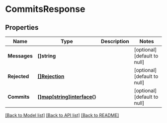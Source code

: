 # CommitsResponse

## Properties
Name | Type | Description | Notes
------------ | ------------- | ------------- | -------------
**Messages** | **[]string** |  | [optional] [default to null]
**Rejected** | [**[]Rejection**](Rejection.md) |  | [optional] [default to null]
**Commits** | [**[]map[string]interface{}**](map.md) |  | [optional] [default to null]

[[Back to Model list]](../README.md#documentation-for-models) [[Back to API list]](../README.md#documentation-for-api-endpoints) [[Back to README]](../README.md)

